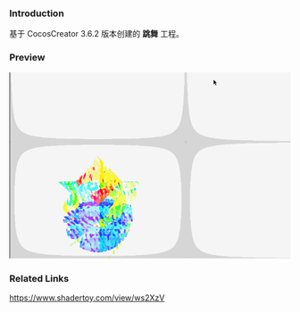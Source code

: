 ### Introduction
基于 CocosCreator 3.6.2 版本创建的 **跳舞** 工程。

### Preview
![image](../../../gif/202212/2022120901.gif)

### Related Links
https://www.shadertoy.com/view/ws2XzV    
